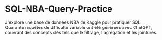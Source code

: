 # SQL-NBA-Query-Practice
J'explore une base de données NBA de Kaggle pour pratiquer SQL. Quarante requêtes de difficulté variable ont été générées avec ChatGPT, couvrant des concepts clés tels que le filtrage, l'agrégation et les jointures.
